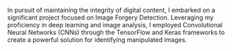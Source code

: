In pursuit of maintaining the integrity of digital content, I embarked on a significant project focused on Image Forgery Detection. Leveraging my proficiency in deep learning and image analysis, I employed Convolutional Neural Networks (CNNs) through the TensorFlow and Keras frameworks to create a powerful solution for identifying manipulated images.
